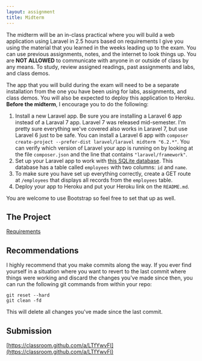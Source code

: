 ```yaml
---
layout: assignment
title: Midterm
---
```


The midterm will be an in-class practical where you will build a web application using Laravel in 2.5 hours based on requirements I give you using the material that you learned in the weeks leading up to the exam. You can use previous assignments, notes, and the internet to look things up. You are __NOT ALLOWED__ to communicate with anyone in or outside of class by any means. To study, review assigned readings, past assignments and labs, and class demos.

The app that you will build during the exam will need to be a separate installation from the one you have been using for labs, assignments, and class demos. You will also be expected to deploy this application to Heroku. __Before the midterm__, I encourage you to do the following:

1. Install a new Laravel app. Be sure you are installing a Laravel 6 app instead of a Laraval 7 app. Laravel 7 was released mid-semester. I'm pretty sure everything we've covered also works in Laravel 7, but use Laravel 6 just to be safe. You can install a Laravel 6 app with `composer create-project --prefer-dist laravel/laravel midterm "6.2.*"`. You can verify which version of Laravel your app is running on by looking at the file `composer.json` and the line that contains `"laravel/framework"`.
1. Set up your Laravel app to work with [this SQLite database](/teaching/2020/database.sqlite). This database has a table called `employees` with two columns: `id` and `name`.
1. To make sure you have set up everything correctly, create a GET route at `/employees` that displays all records from the `employees` table.
1. Deploy your app to Heroku and put your Heroku link on the `README.md`.

You are welcome to use Bootstrap so feel free to set that up as well.

## The Project

[Requirements](https://gist.github.com/skaterdav85/ea3ac7086abcfc016956978e121b63c4)

## Recommendations

I highly recommend that you make commits along the way. If you ever find yourself in a situation where you want to revert to the last commit where things were working and discard the changes you've made since then, you can run the following git commands from within your repo:

```
git reset --hard
git clean -fd
```

This will delete all changes you've made since the last commit.

## Submission

[https://classroom.github.com/a/LTfYwvFI](https://classroom.github.com/a/LTfYwvFI)
